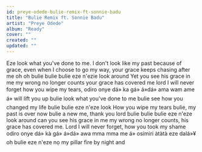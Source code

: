 ```yaml
---
id: preye-odede-bulie-remix-ft-sonnie-badu
title: "Bulie Remix ft. Sonnie Badu"
artist: "Preye Odede"
album: "Ready"
cover: ""
created: ""
updated: ""
---
```


Eze  look what you've done to me. I don't look like my past because of grace, even when I choose to go my way, your grace keeps chasing after me oh oh bulie bulie bulie eze n'ezie look around Yet you see his grace in me my wrong no longer counts your grace has covered me lord I will never forget how you wipe my tears, odiro onye dá» ka gá» á»dá» ama wam ame á» will lift you up bulie look what you've done to me bulie see how you changed my life bulie bulie eze n'eze look How you wipe my tears bulie, my past is over now bulie a new me, thank you lord bulie bulie bulie eze n'eze look around can you see his grace in me my wrong no longer counts, his grace has covered me. Lord I will never forget, how you took my shame odiro onye dá» kà gá» á»dá» awa mma mma me á»  osimiri àtàtà eze dalá»¥ oh bulie eze n'eze nọ my pillar fire by night and